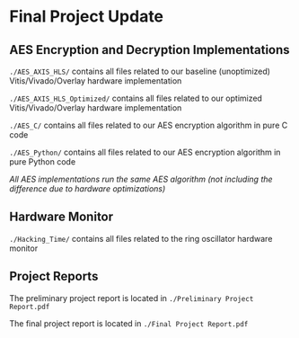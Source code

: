 # Final Project Update

## AES Encryption and Decryption Implementations

`./AES_AXIS_HLS/` contains all files related to our baseline (unoptimized) Vitis/Vivado/Overlay hardware implementation

`./AES_AXIS_HLS_Optimized/` contains all files related to our optimized Vitis/Vivado/Overlay hardware implementation

`./AES_C/` contains all files related to our AES encryption algorithm in pure C code

`./AES_Python/` contains all files related to our AES encryption algorithm in pure Python code

*All AES implementations run the same AES algorithm (not including the difference due to hardware optimizations)*


## Hardware Monitor

`./Hacking_Time/` contains all files related to the ring oscillator hardware monitor

## Project Reports

The preliminary project report is located in `./Preliminary Project Report.pdf`

The final project report is located in `./Final Project Report.pdf`
